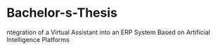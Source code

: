 # Bachelor-s-Thesis
ntegration of a Virtual Assistant into an ERP System Based on Artificial Intelligence Platforms
